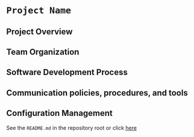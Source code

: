 # ```Project Name```

Project Overview
------

Team Organization
------

Software Development Process
------

Communication policies, procedures, and tools
------

Configuration Management
------
See the ```README.md``` in the repository root or click [here]("https://github.com/usu-cs-3450/Repo-2.9")
